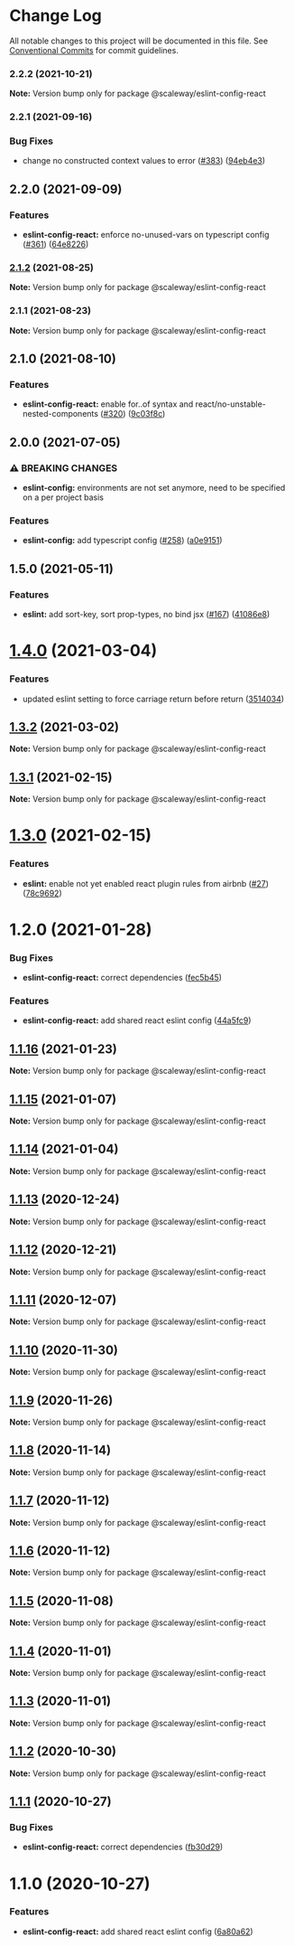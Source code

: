 # Change Log

All notable changes to this project will be documented in this file.
See [Conventional Commits](https://conventionalcommits.org) for commit guidelines.

### 2.2.2 (2021-10-21)

**Note:** Version bump only for package @scaleway/eslint-config-react





### 2.2.1 (2021-09-16)


### Bug Fixes

* change no constructed context values to error ([#383](https://github.com/scaleway/scaleway-lib/issues/383)) ([94eb4e3](https://github.com/scaleway/scaleway-lib/commit/94eb4e3231ffd872280ae02f19ba294b1e39c99e))



## 2.2.0 (2021-09-09)


### Features

* **eslint-config-react:** enforce no-unused-vars on typescript config ([#361](https://github.com/scaleway/scaleway-lib/issues/361)) ([64e8226](https://github.com/scaleway/scaleway-lib/commit/64e8226b7851bb97eb4c82e62ceafa2e349ec464))



### [2.1.2](https://github.com/scaleway/scaleway-lib/compare/@scaleway/eslint-config-react@2.1.1...@scaleway/eslint-config-react@2.1.2) (2021-08-25)

**Note:** Version bump only for package @scaleway/eslint-config-react





### 2.1.1 (2021-08-23)

**Note:** Version bump only for package @scaleway/eslint-config-react





## 2.1.0 (2021-08-10)


### Features

* **eslint-config-react:** enable for..of syntax and react/no-unstable-nested-components ([#320](https://github.com/scaleway/scaleway-lib/issues/320)) ([9c03f8c](https://github.com/scaleway/scaleway-lib/commit/9c03f8c4fc18278dd4e6646448c6ab0d9a3c6cb2))



## 2.0.0 (2021-07-05)


### ⚠ BREAKING CHANGES

* **eslint-config:** environments are not set anymore, need to be specified on a per project basis

### Features

* **eslint-config:** add typescript config ([#258](https://github.com/scaleway/scaleway-lib/issues/258)) ([a0e9151](https://github.com/scaleway/scaleway-lib/commit/a0e9151678304fa1ace94c14f0e856ce876e3e02))



## 1.5.0 (2021-05-11)


### Features

* **eslint:** add sort-key, sort prop-types, no bind jsx ([#167](https://github.com/scaleway/scaleway-lib/issues/167)) ([41086e8](https://github.com/scaleway/scaleway-lib/commit/41086e88ee4fc040c1277e99cd65ead8f9d294e8))



# [1.4.0](https://github.com/scaleway/scaleway-lib/compare/@scaleway/eslint-config-react@1.3.2...@scaleway/eslint-config-react@1.4.0) (2021-03-04)


### Features

* updated eslint setting to force carriage return before return ([3514034](https://github.com/scaleway/scaleway-lib/commit/3514034804ae06083825adc3e57003ed8dba4933))





## [1.3.2](https://github.com/scaleway/scaleway-lib/compare/@scaleway/eslint-config-react@1.3.1...@scaleway/eslint-config-react@1.3.2) (2021-03-02)

**Note:** Version bump only for package @scaleway/eslint-config-react





## [1.3.1](https://github.com/scaleway/scaleway-lib/compare/@scaleway/eslint-config-react@1.3.0...@scaleway/eslint-config-react@1.3.1) (2021-02-15)

**Note:** Version bump only for package @scaleway/eslint-config-react





# [1.3.0](https://github.com/scaleway/scaleway-lib/compare/@scaleway/eslint-config-react@1.2.0...@scaleway/eslint-config-react@1.3.0) (2021-02-15)


### Features

* **eslint:** enable not yet enabled react plugin rules from airbnb ([#27](https://github.com/scaleway/scaleway-lib/issues/27)) ([78c9692](https://github.com/scaleway/scaleway-lib/commit/78c9692fe56ca308e49fb1bb9ac80b5a6217a6f3))





# 1.2.0 (2021-01-28)


### Bug Fixes

* **eslint-config-react:** correct dependencies ([fec5b45](https://github.com/scaleway/scaleway-lib/commit/fec5b45b75b4c19eb09e9070b837f2aa2ad2e758))


### Features

* **eslint-config-react:** add shared react eslint config ([44a5fc9](https://github.com/scaleway/scaleway-lib/commit/44a5fc9d38c58fae5c74026661de35a00a9584f4))





## [1.1.16](https://github.com/scaleway/scaleway-lib/compare/@scaleway/eslint-config-react@1.1.15...@scaleway/eslint-config-react@1.1.16) (2021-01-23)

**Note:** Version bump only for package @scaleway/eslint-config-react





## [1.1.15](https://github.com/scaleway/scaleway-lib/compare/@scaleway/eslint-config-react@1.1.14...@scaleway/eslint-config-react@1.1.15) (2021-01-07)

**Note:** Version bump only for package @scaleway/eslint-config-react





## [1.1.14](https://github.com/scaleway/scaleway-lib/compare/@scaleway/eslint-config-react@1.1.13...@scaleway/eslint-config-react@1.1.14) (2021-01-04)

**Note:** Version bump only for package @scaleway/eslint-config-react





## [1.1.13](https://github.com/scaleway/scaleway-lib/compare/@scaleway/eslint-config-react@1.1.12...@scaleway/eslint-config-react@1.1.13) (2020-12-24)

**Note:** Version bump only for package @scaleway/eslint-config-react





## [1.1.12](https://github.com/scaleway/scaleway-lib/compare/@scaleway/eslint-config-react@1.1.11...@scaleway/eslint-config-react@1.1.12) (2020-12-21)

**Note:** Version bump only for package @scaleway/eslint-config-react





## [1.1.11](https://github.com/scaleway/scaleway-lib/compare/@scaleway/eslint-config-react@1.1.10...@scaleway/eslint-config-react@1.1.11) (2020-12-07)

**Note:** Version bump only for package @scaleway/eslint-config-react





## [1.1.10](https://github.com/scaleway/scaleway-lib/compare/@scaleway/eslint-config-react@1.1.9...@scaleway/eslint-config-react@1.1.10) (2020-11-30)

**Note:** Version bump only for package @scaleway/eslint-config-react





## [1.1.9](https://github.com/scaleway/scaleway-lib/compare/@scaleway/eslint-config-react@1.1.8...@scaleway/eslint-config-react@1.1.9) (2020-11-26)

**Note:** Version bump only for package @scaleway/eslint-config-react





## [1.1.8](https://github.com/scaleway/scaleway-lib/compare/@scaleway/eslint-config-react@1.1.7...@scaleway/eslint-config-react@1.1.8) (2020-11-14)

**Note:** Version bump only for package @scaleway/eslint-config-react





## [1.1.7](https://github.com/scaleway/scaleway-lib/compare/@scaleway/eslint-config-react@1.1.6...@scaleway/eslint-config-react@1.1.7) (2020-11-12)

**Note:** Version bump only for package @scaleway/eslint-config-react





## [1.1.6](https://github.com/scaleway/scaleway-lib/compare/@scaleway/eslint-config-react@1.1.5...@scaleway/eslint-config-react@1.1.6) (2020-11-12)

**Note:** Version bump only for package @scaleway/eslint-config-react





## [1.1.5](https://github.com/scaleway/scaleway-lib/compare/@scaleway/eslint-config-react@1.1.4...@scaleway/eslint-config-react@1.1.5) (2020-11-08)

**Note:** Version bump only for package @scaleway/eslint-config-react





## [1.1.4](https://github.com/scaleway/scaleway-lib/compare/@scaleway/eslint-config-react@1.1.3...@scaleway/eslint-config-react@1.1.4) (2020-11-01)

**Note:** Version bump only for package @scaleway/eslint-config-react





## [1.1.3](https://github.com/scaleway/scaleway-lib/compare/@scaleway/eslint-config-react@1.1.2...@scaleway/eslint-config-react@1.1.3) (2020-11-01)

**Note:** Version bump only for package @scaleway/eslint-config-react





## [1.1.2](https://github.com/scaleway/scaleway-lib/compare/@scaleway/eslint-config-react@1.1.1...@scaleway/eslint-config-react@1.1.2) (2020-10-30)

**Note:** Version bump only for package @scaleway/eslint-config-react





## [1.1.1](https://github.com/scaleway/scaleway-lib/compare/@scaleway/eslint-config-react@1.1.0...@scaleway/eslint-config-react@1.1.1) (2020-10-27)


### Bug Fixes

* **eslint-config-react:** correct dependencies ([fb30d29](https://github.com/scaleway/scaleway-lib/commit/fb30d29d976fff6730acfe4757fd792c3735725e))





# 1.1.0 (2020-10-27)


### Features

* **eslint-config-react:** add shared react eslint config ([6a80a62](https://github.com/scaleway/scaleway-lib/commit/6a80a621f2873f36bfcc554f589d628fe300103c))
